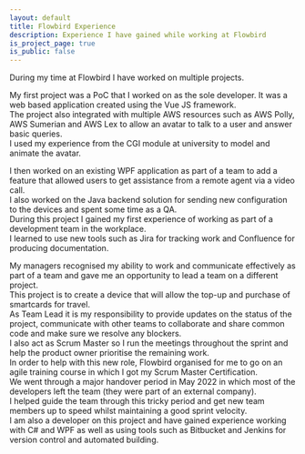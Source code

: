 ```yaml
---
layout: default
title: Flowbird Experience
description: Experience I have gained while working at Flowbird
is_project_page: true
is_public: false
---
```


During my time at Flowbird I have worked on multiple projects.

My first project was a PoC that I worked on as the sole developer.
It was a web based application created using the Vue JS framework.  
The project also integrated with multiple AWS resources such as AWS Polly, AWS Sumerian and AWS Lex to allow an avatar to talk to a user and answer basic queries.  
I used my experience from the CGI module at university to model and animate the avatar.

I then worked on an existing WPF application as part of a team to add a feature that allowed users to get assistance from a remote agent via a video call.  
I also worked on the Java backend solution for sending new configuration to the devices and spent some time as a QA.    
During this project I gained my first experience of working as part of a development team in the workplace.   
I learned to use new tools such as Jira for tracking work and Confluence for producing documentation.

My managers recognised my ability to work and communicate effectively as part of a team and gave me an opportunity to lead a team on a different project.   
This project is to create a device that will allow the top-up and purchase of smartcards for travel.  
As Team Lead it is my responsibility to provide updates on the status of the project, communicate with other teams to collaborate and share common code and make sure we resolve any blockers.  
I also act as Scrum Master so I run the meetings throughout the sprint and help the product owner prioritise the remaining work.  
In order to help with this new role, Flowbird organised for me to go on an agile training course in which I got my Scrum Master Certification.  
We went through a major handover period in May 2022 in which most of the developers left the team (they were part of an external company).  
I helped guide the team through this tricky period and get new team members up to speed whilst maintaining a good sprint velocity.  
I am also a developer on this project and have gained experience working with C# and WPF as well as using tools such as Bitbucket and Jenkins for version control and automated building.
